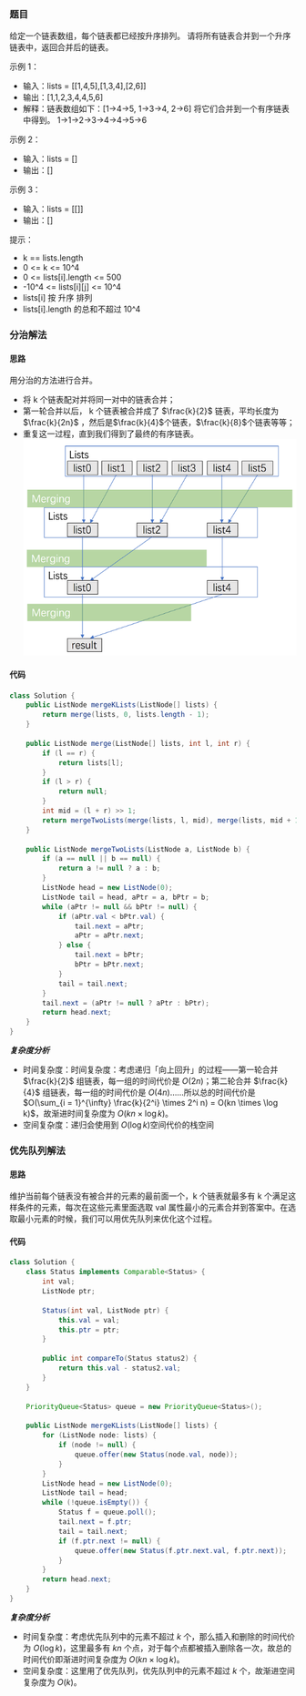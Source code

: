 ### 题目
给定一个链表数组，每个链表都已经按升序排列。
请将所有链表合并到一个升序链表中，返回合并后的链表。

示例 1：
- 输入：lists = [[1,4,5],[1,3,4],[2,6]]
- 输出：[1,1,2,3,4,4,5,6]
- 解释：链表数组如下：[1->4->5, 1->3->4, 2->6] 将它们合并到一个有序链表中得到。 1->1->2->3->4->4->5->6

示例 2：
- 输入：lists = []
- 输出：[]

示例 3：
- 输入：lists = [[]]
- 输出：[]


提示：
- k == lists.length
- 0 <= k <= 10^4
- 0 <= lists[i].length <= 500
- -10^4 <= lists[i][j] <= 10^4
- lists[i] 按 升序 排列
- lists[i].length 的总和不超过 10^4

### 分治解法

#### 思路
用分治的方法进行合并。
- 将 k 个链表配对并将同一对中的链表合并；
- 第一轮合并以后， k 个链表被合并成了 $\frac{k}{2}$ 链表，平均长度为 $\frac{k}{2n}$
，然后是$\frac{k}{4}$个链表，$\frac{k}{8}$个链表等等；
- 重复这一过程，直到我们得到了最终的有序链表。
![img.png](../Images/mergeKList.png)

#### 代码

```java
class Solution {
    public ListNode mergeKLists(ListNode[] lists) {
        return merge(lists, 0, lists.length - 1);
    }

    public ListNode merge(ListNode[] lists, int l, int r) {
        if (l == r) {
            return lists[l];
        }
        if (l > r) {
            return null;
        }
        int mid = (l + r) >> 1;
        return mergeTwoLists(merge(lists, l, mid), merge(lists, mid + 1, r));
    }

    public ListNode mergeTwoLists(ListNode a, ListNode b) {
        if (a == null || b == null) {
            return a != null ? a : b;
        }
        ListNode head = new ListNode(0);
        ListNode tail = head, aPtr = a, bPtr = b;
        while (aPtr != null && bPtr != null) {
            if (aPtr.val < bPtr.val) {
                tail.next = aPtr;
                aPtr = aPtr.next;
            } else {
                tail.next = bPtr;
                bPtr = bPtr.next;
            }
            tail = tail.next;
        }
        tail.next = (aPtr != null ? aPtr : bPtr);
        return head.next;
    }
}

```

***复杂度分析***
- 时间复杂度：时间复杂度：考虑递归「向上回升」的过程——第一轮合并 $\frac{k}{2}$ 组链表，每一组的时间代价是 $O(2n)$；第二轮合并 $\frac{k}{4}$ 组链表，每一组的时间代价是 $O(4n)$……所以总的时间代价是 $O(\sum_{i = 1}^{\infty} \frac{k}{2^i} \times 2^i n) = O(kn \times \log k)$，故渐进时间复杂度为 $O(kn \times \log k)$。  
- 空间复杂度：递归会使用到 $O(\log k)$空间代价的栈空间

### 优先队列解法

#### 思路
维护当前每个链表没有被合并的元素的最前面一个，k 个链表就最多有 k 个满足这样条件的元素，每次在这些元素里面选取 val 属性最小的元素合并到答案中。在选取最小元素的时候，我们可以用优先队列来优化这个过程。

#### 代码

```java
class Solution {
    class Status implements Comparable<Status> {
        int val;
        ListNode ptr;

        Status(int val, ListNode ptr) {
            this.val = val;
            this.ptr = ptr;
        }

        public int compareTo(Status status2) {
            return this.val - status2.val;
        }
    }

    PriorityQueue<Status> queue = new PriorityQueue<Status>();

    public ListNode mergeKLists(ListNode[] lists) {
        for (ListNode node: lists) {
            if (node != null) {
                queue.offer(new Status(node.val, node));
            }
        }
        ListNode head = new ListNode(0);
        ListNode tail = head;
        while (!queue.isEmpty()) {
            Status f = queue.poll();
            tail.next = f.ptr;
            tail = tail.next;
            if (f.ptr.next != null) {
                queue.offer(new Status(f.ptr.next.val, f.ptr.next));
            }
        }
        return head.next;
    }
}
```

***复杂度分析***
- 时间复杂度：考虑优先队列中的元素不超过 $k$ 个，那么插入和删除的时间代价为 $O(\log k)$，这里最多有 $kn$ 个点，对于每个点都被插入删除各一次，故总的时间代价即渐进时间复杂度为 $O(kn \times \log k)$。
- 空间复杂度：这里用了优先队列，优先队列中的元素不超过 $k$ 个，故渐进空间复杂度为 $O(k)$。